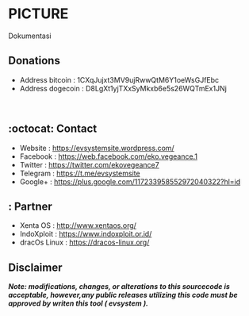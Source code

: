 # PICTURE
Dokumentasi

## Donations

- Address bitcoin : 1CXqJujxt3MV9ujRwwQtM6Y1oeWsGJfEbc
- Address dogecoin   : D8LgXt1yjTXxSyMkxb6e5s26WQTmEx1JNj


 

## :octocat: Contact
- Website : https://evsystemsite.wordpress.com/
- Facebook : https://web.facebook.com/eko.vegeance.1
- Twitter : https://twitter.com/ekovegeance7
- Telegram : https://t.me/evsystemsite
- Google+ : https://plus.google.com/117233958552972040322?hl=id

## : Partner
- Xenta OS : http://www.xentaos.org/
- IndoXploit : https://www.indoxploit.or.id/
- dracOs Linux : https://dracos-linux.org/

## Disclaimer

***Note: modifications, changes, or alterations to this sourcecode is acceptable, however,any public releases utilizing this code must be approved by writen this tool ( evsystem ).***
